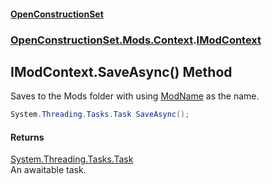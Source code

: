 #### [OpenConstructionSet](index.md 'index')
### [OpenConstructionSet.Mods.Context](index.md#OpenConstructionSet_Mods_Context 'OpenConstructionSet.Mods.Context').[IModContext](V6ll8xRvyNbd6Fd1yGQMHQ.md 'OpenConstructionSet.Mods.Context.IModContext')
## IModContext.SaveAsync() Method
Saves to the Mods folder with using [ModName](8T9FmksiwGIwTdaxosRWrw.md 'OpenConstructionSet.Mods.Context.IModContext.ModName') as the name.  
```csharp
System.Threading.Tasks.Task SaveAsync();
```
#### Returns
[System.Threading.Tasks.Task](https://docs.microsoft.com/en-us/dotnet/api/System.Threading.Tasks.Task 'System.Threading.Tasks.Task')  
An awaitable task.
